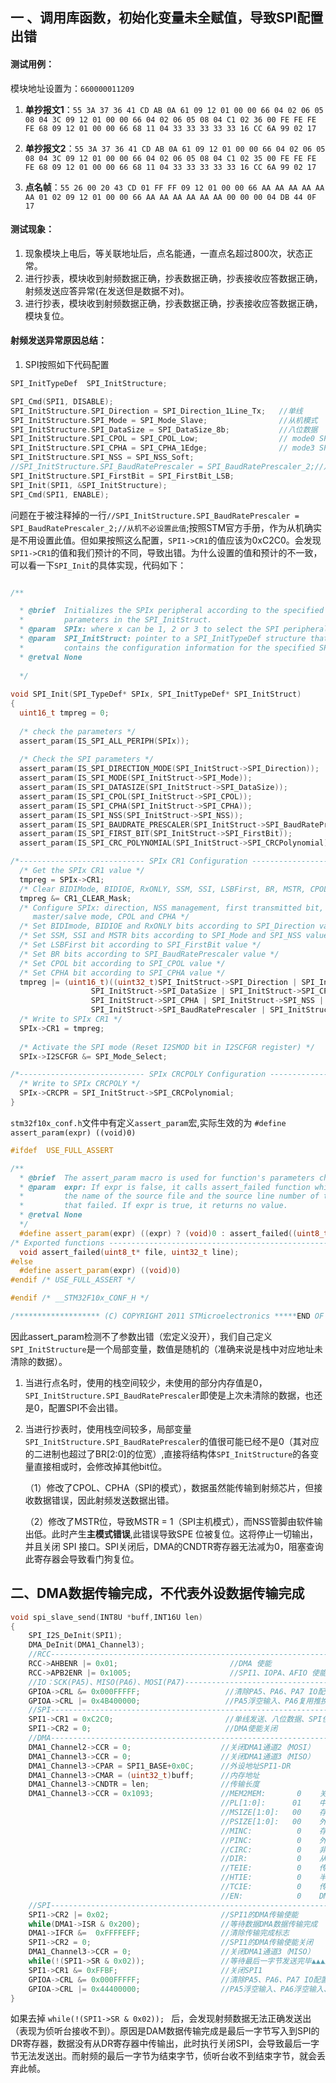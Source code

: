 ## 一 、调用库函数，初始化变量未全赋值，导致SPI配置出错

#### 测试用例：

模块地址设置为：`660000011209`

1. **单抄报文1**：`55 3A 37 36 41 CD AB 0A 61 09 12 01 00 00 66 04 02 06 05 08 04 3C 09 12 01 00 00 66 04 02 06 05 08 04 C1 02 36 00 FE FE FE FE 68 09 12 01 00 00 66 68 11 04 33 33 33 33 33 16 CC 6A 99 02 17`

2. **单抄报文2**：`55 3A 37 36 41 CD AB 0A 61 09 12 01 00 00 66 04 02 06 05 08 04 3C 09 12 01 00 00 66 04 02 06 05 08 04 C1 02 35 00 FE FE FE FE 68 09 12 01 00 00 66 68 11 04 33 33 33 33 33 16 CC 6A 99 02 17`

3. **点名帧**：`55 26 00 20 43 CD 01 FF FF 09 12 01 00 00 66 AA AA AA AA AA AA 01 02 09 12 01 00 00 66 AA AA AA AA AA AA 00 00 00 04 DB 44 0F 17`



#### 测试现象：
1. 现象模块上电后，等关联地址后，点名能通，一直点名超过800次，状态正常。
2. 进行抄表，模块收到射频数据正确，抄表数据正确，抄表接收应答数据正确，射频发送应答异常(在发送但是数据不对)。
3. 进行抄表，模块收到射频数据正确，抄表数据正确，抄表接收应答数据正确，模块复位。

#### 射频发送异常原因总结：


1. SPI按照如下代码配置
```c++
SPI_InitTypeDef  SPI_InitStructure; 

SPI_Cmd(SPI1, DISABLE);
SPI_InitStructure.SPI_Direction = SPI_Direction_1Line_Tx;   //单线
SPI_InitStructure.SPI_Mode = SPI_Mode_Slave;                //从机模式
SPI_InitStructure.SPI_DataSize = SPI_DataSize_8b;           //八位数据
SPI_InitStructure.SPI_CPOL = SPI_CPOL_Low;                  // mode0 SPI_CPOL_Low, SPI_CPHA_1Edge;
SPI_InitStructure.SPI_CPHA = SPI_CPHA_1Edge;                // mode3 SPI_CPOL_High,SPI_CPHA_2Edge
SPI_InitStructure.SPI_NSS = SPI_NSS_Soft;                   
//SPI_InitStructure.SPI_BaudRatePrescaler = SPI_BaudRatePrescaler_2;//从机不必设置此值
SPI_InitStructure.SPI_FirstBit = SPI_FirstBit_LSB;
SPI_Init(SPI1, &SPI_InitStructure);
SPI_Cmd(SPI1, ENABLE);
```

问题在于被注释掉的一行`//SPI_InitStructure.SPI_BaudRatePrescaler = SPI_BaudRatePrescaler_2;//从机不必设置此值`;按照STM官方手册，作为从机确实是不用设置此值。但如果按照这么配置，`SPI1->CR1`的值应该为0xC2C0。会发现`SPI1->CR1`的值和我们预计的不同，导致出错。为什么设置的值和预计的不一致，可以看一下`SPI_Init`的具体实现，代码如下：

```c++

/**

  * @brief  Initializes the SPIx peripheral according to the specified 
  *         parameters in the SPI_InitStruct.
  * @param  SPIx: where x can be 1, 2 or 3 to select the SPI peripheral.
  * @param  SPI_InitStruct: pointer to a SPI_InitTypeDef structure that
  *         contains the configuration information for the specified SPI peripheral.
  * @retval None
  
  */
 
void SPI_Init(SPI_TypeDef* SPIx, SPI_InitTypeDef* SPI_InitStruct)
{
  uint16_t tmpreg = 0;
  
  /* check the parameters */
  assert_param(IS_SPI_ALL_PERIPH(SPIx));   
  
  /* Check the SPI parameters */
  assert_param(IS_SPI_DIRECTION_MODE(SPI_InitStruct->SPI_Direction));
  assert_param(IS_SPI_MODE(SPI_InitStruct->SPI_Mode));
  assert_param(IS_SPI_DATASIZE(SPI_InitStruct->SPI_DataSize));
  assert_param(IS_SPI_CPOL(SPI_InitStruct->SPI_CPOL));
  assert_param(IS_SPI_CPHA(SPI_InitStruct->SPI_CPHA));
  assert_param(IS_SPI_NSS(SPI_InitStruct->SPI_NSS));
  assert_param(IS_SPI_BAUDRATE_PRESCALER(SPI_InitStruct->SPI_BaudRatePrescaler));
  assert_param(IS_SPI_FIRST_BIT(SPI_InitStruct->SPI_FirstBit));
  assert_param(IS_SPI_CRC_POLYNOMIAL(SPI_InitStruct->SPI_CRCPolynomial));

/*---------------------------- SPIx CR1 Configuration ------------------------*/
  /* Get the SPIx CR1 value */
  tmpreg = SPIx->CR1;
  /* Clear BIDIMode, BIDIOE, RxONLY, SSM, SSI, LSBFirst, BR, MSTR, CPOL and CPHA bits */
  tmpreg &= CR1_CLEAR_Mask;
  /* Configure SPIx: direction, NSS management, first transmitted bit, BaudRate prescaler
     master/salve mode, CPOL and CPHA */
  /* Set BIDImode, BIDIOE and RxONLY bits according to SPI_Direction value */
  /* Set SSM, SSI and MSTR bits according to SPI_Mode and SPI_NSS values */
  /* Set LSBFirst bit according to SPI_FirstBit value */
  /* Set BR bits according to SPI_BaudRatePrescaler value */
  /* Set CPOL bit according to SPI_CPOL value */
  /* Set CPHA bit according to SPI_CPHA value */
  tmpreg |= (uint16_t)((uint32_t)SPI_InitStruct->SPI_Direction | SPI_InitStruct->SPI_Mode |
                  SPI_InitStruct->SPI_DataSize | SPI_InitStruct->SPI_CPOL |  
                  SPI_InitStruct->SPI_CPHA | SPI_InitStruct->SPI_NSS |  
                  SPI_InitStruct->SPI_BaudRatePrescaler | SPI_InitStruct->SPI_FirstBit);
  /* Write to SPIx CR1 */
  SPIx->CR1 = tmpreg;
  
  /* Activate the SPI mode (Reset I2SMOD bit in I2SCFGR register) */
  SPIx->I2SCFGR &= SPI_Mode_Select;		

/*---------------------------- SPIx CRCPOLY Configuration --------------------*/
  /* Write to SPIx CRCPOLY */
  SPIx->CRCPR = SPI_InitStruct->SPI_CRCPolynomial;
}

```

`stm32f10x_conf.h`文件中有定义`assert_param`宏,实际生效的为 `#define assert_param(expr) ((void)0)`


```C++
#ifdef  USE_FULL_ASSERT

/**
  * @brief  The assert_param macro is used for function's parameters check.
  * @param  expr: If expr is false, it calls assert_failed function which reports 
  *         the name of the source file and the source line number of the call 
  *         that failed. If expr is true, it returns no value.
  * @retval None
  */
  #define assert_param(expr) ((expr) ? (void)0 : assert_failed((uint8_t *)__FILE__, __LINE__))
/* Exported functions ------------------------------------------------------- */
  void assert_failed(uint8_t* file, uint32_t line);
#else
  #define assert_param(expr) ((void)0)
#endif /* USE_FULL_ASSERT */

#endif /* __STM32F10x_CONF_H */

/******************* (C) COPYRIGHT 2011 STMicroelectronics *****END OF FILE****/

```

因此assert_param检测不了参数出错（宏定义没开），我们自己定义`SPI_InitStructure`是一个局部变量，数值是随机的（准确来说是栈中对应地址未清除的数据）。

1. 当进行点名时，使用的栈空间较少，未使用的部分内存值是0，`SPI_InitStructure.SPI_BaudRatePrescaler`即使是上次未清除的数据，也还是0，配置SPI不会出错。
2. 当进行抄表时，使用栈空间较多，局部变量`SPI_InitStructure.SPI_BaudRatePrescaler`的值很可能已经不是0（其对应的二进制也超过了BR[2:0]的位宽）,直接将结构体`SPI_InitStructure`的各变量直接相或时，会修改掉其他bit位。

    （1）修改了CPOL、CPHA（SPI的模式），数据虽然能传输到射频芯片，但接收数据错误，因此射频发送数据出错。

    （2）修改了MSTR位，导致MSTR = 1（SPI主机模式），而NSS管脚由软件输出低。此时产生**主模式错误**,此错误导致SPE 位被复位。这将停止一切输出，并且关闭 SPI 接口。SPI关闭后，DMA的CNDTR寄存器无法减为0，阻塞查询此寄存器会导致看门狗复位。



## 二、DMA数据传输完成，不代表外设数据传输完成

```C++
void spi_slave_send(INT8U *buff,INT16U len)
{
    SPI_I2S_DeInit(SPI1);
    DMA_DeInit(DMA1_Channel3);
    //RCC-----------------------------------------------------------------------------------------
    RCC->AHBENR |= 0x01;                         //DMA 使能
    RCC->APB2ENR |= 0x1005;                      //SPI1、IOPA、AFIO 使能
    //IO：SCK(PA5)、MISO(PA6)、MOSI(PA7)---------------------------------------------------------
    GPIOA->CRL &= 0x000FFFFF;                   //清除PA5、PA6、PA7 IO配置
    GPIOA->CRL |= 0x4B400000;                   //PA5浮空输入、PA6复用推挽输出、PA7浮空输入
    //SPI-----------------------------------------------------------------------------------------
    SPI1->CR1 = 0xC2C0;                         //单线发送、八位数据、SPI使能、从设备、模式0
    SPI1->CR2 = 0;                              //DMA使能关闭
    //DMA----------------------------------------------------------------------------------------
    DMA1_Channel2->CCR = 0;                    //关闭DMA1通道2（MOSI）
    DMA1_Channel3->CCR = 0;                    //关闭DMA1通道3（MISO）
    DMA1_Channel3->CPAR = SPI1_BASE+0x0C;      //外设地址SPI1-DR
    DMA1_Channel3->CMAR = (uint32_t)buff;      //内存地址
    DMA1_Channel3->CNDTR = len;                //传输长度
    DMA1_Channel3->CCR = 0x1093;               //MEM2MEM:       0    关闭存储器到存储器模式
                                               //PL[1:0]:      01    中优先级
                                               //MSIZE[1:0]:   00    存储器数据宽度8位
                                               //PSIZE[1:0]:   00    外设数据宽度八位
                                               //MINC:          0    存储器地址自增
                                               //PINC:          0    外设地址不自增
                                               //CIRC:          0    非循环模式
                                               //DIR:           0    从存储器读取（传输方向）
                                               //TEIE:          0    传输错误中断禁止
                                               //HTIE:          0    半传输中断禁止
                                               //TCIE:          0    传输完成中断禁止
                                               //EN:            0    DMA1通道3开启
    //SPI-----------------------------------------------------------------------------------------
    SPI1->CR2 |= 0x02;                         //SPI1的DMA传输使能
    while(DMA1->ISR & 0x200);                  //等待数据DMA数据传输完成
    DMA1->IFCR &=  0xFFFFEFF;                  //清除传输完成标志
    SPI1->CR2 = 0;                             //SPI1的DMA传输使能关闭
    DMA1_Channel3->CCR = 0;                    //关闭DMA1通道3（MISO）
    while(!(SPI1->SR & 0x02));                 //等待最后一字节发送完毕▲▲▲▲▲▲▲▲▲▲▲▲▲▲▲▲▲▲▲▲▲▲▲▲重点▲▲▲▲▲▲▲▲▲▲▲▲▲▲▲▲▲▲▲▲▲▲▲▲▲▲▲▲▲▲▲
    SPI1->CR1 &= 0xFFBF;                       //关闭SPI1
    GPIOA->CRL &= 0x000FFFFF;                  //清除PA5、PA6、PA7 IO配置
    GPIOA->CRL |= 0x44400000;                  //PA5浮空输入、PA6浮空输入、PA7浮空输入
}
```
如果去掉 `while(!(SPI1->SR & 0x02)); ` 后，会发现射频数据无法正确发送出（表现为侦听台接收不到）。原因是DAM数据传输完成是最后一字节写入到SPI的DR寄存器，数据没有从DR寄存器中传输出，此时执行关闭SPI，会导致最后一字节无法发送出。而射频的最后一字节为结束字节，侦听台收不到结束字节，就会丢弃此帧。
